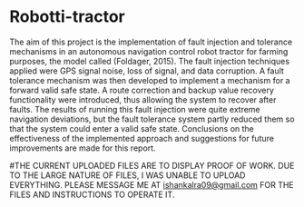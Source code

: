 # Robotti-tractor
The aim of this project is the implementation of fault injection and tolerance mechanisms in an autonomous navigation 
control robot tractor for farming purposes, the model called (Foldager, 2015). The fault injection 
techniques applied were GPS signal noise, loss of signal, and data corruption. A fault tolerance mechanism was then 
developed to implement a mechanism for a forward valid safe state. A route correction and backup value 
recovery functionality were introduced, thus allowing the system to recover after faults. The results of running this fault 
injection were quite extreme navigation deviations, but the fault tolerance system partly reduced them so that the 
system could enter a valid safe state. Conclusions on the effectiveness of the implemented approach and suggestions for 
future improvements are made for this report.

#THE CURRENT UPLOADED FILES ARE TO DISPLAY PROOF OF WORK. DUE TO THE LARGE NATURE OF FILES, I WAS UNABLE TO UPLOAD EVERYTHING. PLEASE MESSAGE ME AT ishankalra09@gmail.com FOR THE FILES AND INSTRUCTIONS TO OPERATE IT.
